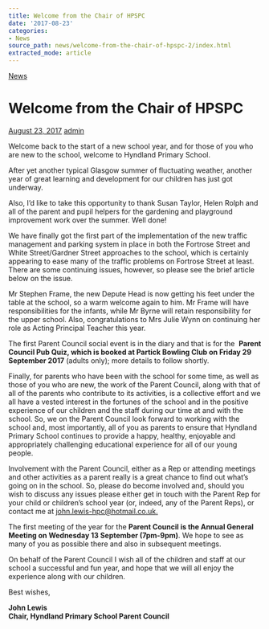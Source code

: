 ```yaml
---
title: Welcome from the Chair of HPSPC
date: '2017-08-23'
categories:
- News
source_path: news/welcome-from-the-chair-of-hpspc-2/index.html
extracted_mode: article
---
```

[News](/news/)

# Welcome from the Chair of HPSPC

[August 23, 2017](/news/welcome-from-the-chair-of-hpspc-2/) [admin](author/admin/)

Welcome back to the start of a new school year, and for those of you who are new to the school, welcome to Hyndland Primary School.

After yet another typical Glasgow summer of fluctuating weather, another year of great learning and development for our children has just got underway.

Also, I’d like to take this opportunity to thank Susan Taylor, Helen Rolph and all of the parent and pupil helpers for the gardening and playground improvement work over the summer. Well done!

We have finally got the first part of the implementation of the new traffic management and parking system in place in both the Fortrose Street and White Street/Gardner Street approaches to the school, which is certainly appearing to ease many of the traffic problems on Fortrose Street at least. There are some continuing issues, however, so please see the brief article below on the issue.

Mr Stephen Frame, the new Depute Head is now getting his feet under the table at the school, so a warm welcome again to him. Mr Frame will have responsibilities for the infants, while Mr Byrne will retain responsibility for the upper school. Also, congratulations to Mrs Julie Wynn on continuing her role as Acting Principal Teacher this year.

The first Parent Council social event is in the diary and that is for the&nbsp; **Parent Council Pub Quiz, which is booked at Partick Bowling Club on Friday 29 September 2017** (adults only); more details to follow shortly.

Finally, for parents who have been with the school for some time, as well as those of you who are new, the work of the Parent Council, along with that of all of the parents who contribute to its activities, is a collective effort and we all have a vested interest in the fortunes of the school and in the positive experience of our children and the staff during our time at and with the school. So, we on the Parent Council look forward to working with the school and, most importantly, all of you as parents to ensure that Hyndland Primary School continues to provide a happy, healthy, enjoyable and appropriately challenging educational experience for all of our young people.

Involvement with the Parent Council, either as a Rep or attending meetings and other activities as a parent really is a great chance to find out what’s going on in the school. So, please do become involved and, should you wish to discuss any issues please either get in touch with the Parent Rep for your child or children’s school year (or, indeed, any of the Parent Reps), or contact me at [john.lewis-hpc@hotmail.co.uk.](mailto:john.lewis-hpc@hotmail.co.uk)

The first meeting of the year for the&nbsp;**Parent Council is the Annual General Meeting on Wednesday 13 September (7pm-9pm)**. We hope to see as many of you as possible there and also in subsequent meetings.

On behalf of the Parent Council I wish all of the children and staff at our school a successful and fun year, and hope that we will all enjoy the experience along with our children.

Best wishes,

**John Lewis  
Chair, Hyndland Primary School Parent Council**
